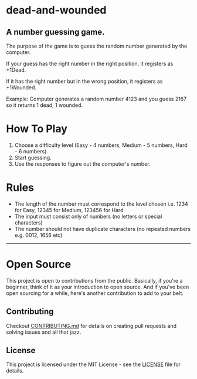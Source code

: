 # dead-and-wounded

## A number guessing game. 

The purpose of the game is to guess the random number generated by the computer. 

If your guess has the right number in the right position, it registers as +1Dead.

If it has the right number but in the wrong position, it registers as +1Wounded.

Example: Computer generates a random number 4123 and you guess 2167 so it returns 1 dead, 1 wounded.

# How To Play
1. Choose a difficulty level (Easy - 4 numbers, Medium - 5 numbers, Hard - 6 numbers).
2. Start guessing.
3. Use the responses to figure out the computer's number.

# Rules
- The length of the number must correspond to the level chosen i.e. 1234 for Easy, 12345 for Medium, 123456 for Hard
- The input must consist only of numbers (no letters or special characters)
- The number should not have duplicate characters (no repeated numbers e.g. 0012, 1656 etc)

___

# Open Source
This project is open to contributions from the public. 
Basically, if you're a beginner, think of it as your introduction to open source. 
And if you've been open sourcing for a while, here's another contribution to add to your belt.

## Contributing
Checkout [CONTRIBUTING.md](.github/CONTRIBUTING.md) for details on creating pull requests and solving issues and all that jazz.

## License
This project is licensed under the MIT License - see the [LICENSE](LICENSE) file for details.
